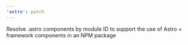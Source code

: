 ```yaml
---
'astro': patch
---
```


Resolve .astro components by module ID to support the use of Astro + framework components in an NPM package
